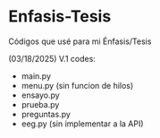 # Enfasis-Tesis
Códigos que usé para mi Énfasis/Tesis

(03/18/2025) V.1 codes:
  - main.py
  - menu.py (sin funcion de hilos)
  - ensayo.py
  - prueba.py 
  - preguntas.py
  - eeg.py (sin implementar a la API)
